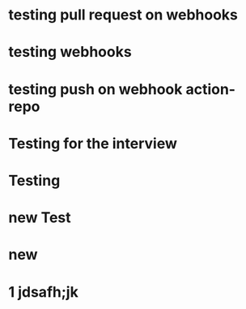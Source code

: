# testing pull request on webhooks
# testing webhooks
# testing push on webhook action-repo
# Testing for the interview
# Testing
# new Test
# new 
# 1 jdsafh;jk